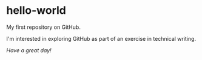 # hello-world
My first repository on GitHub.

I'm interested in exploring GitHub as part of an exercise in technical writing.

*Have a great day!*
